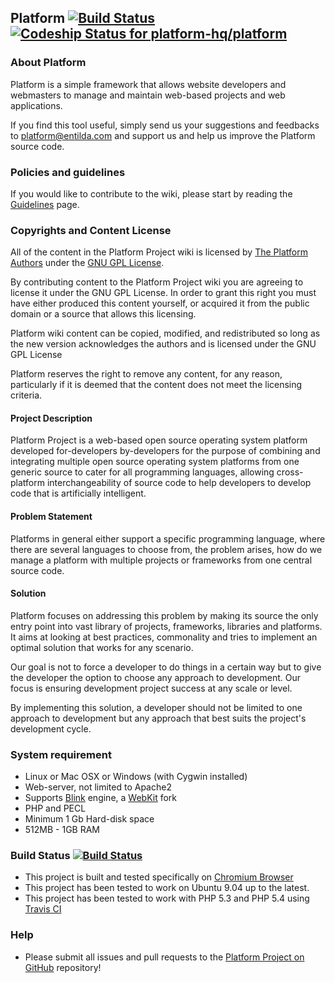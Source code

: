 ## Platform [![Build Status](https://travis-ci.com/platform-project/platform-project.png?branch=0.0)](https://travis-ci.com/platform-project/platform-project) [![Codeship Status for platform-hq/platform](https://app.codeship.com/projects/0aa591f0-f2dd-0135-e1c2-66b5dd16fd19/status?branch=0.0)](https://app.codeship.com/projects/272130)


### About Platform
Platform is a simple framework that allows website developers and webmasters to manage and maintain web-based projects and web applications.

If you find this tool useful, simply send us your suggestions and feedbacks to [platform@entilda.com](mailto:platform@entilda.com) and support us and help us improve the Platform source code.

### Policies and guidelines

If you would like to contribute to the wiki, please start by reading the [Guidelines](https://github.com/platform-project/platform-project/wiki/Guidelines) page.  

### Copyrights and Content License

All of the content in the Platform Project wiki is licensed by [The Platform Authors](http://platform.entilda.com/) under the [GNU GPL License](http://www.gnu.org/licenses/gpl.html).

By contributing content to the Platform Project wiki you are agreeing to license it under the GNU GPL License.  In order to grant this right you must have either produced this content yourself, or acquired it from the public domain or a source that allows this licensing.

Platform wiki content can be copied, modified, and redistributed so long as the new version acknowledges the authors and is licensed under the GNU GPL License

Platform reserves the right to remove any content, for any reason, particularly if it is deemed that the content does not meet the licensing criteria.

#### Project Description
Platform Project is a web-based open source operating system platform developed for-developers by-developers for the purpose of combining and integrating multiple open source operating system platforms from one generic source to cater for all programming languages, allowing cross-platform interchangeability of source code to help developers to develop code that is artificially intelligent.

#### Problem Statement
Platforms in general either support a specific programming language, where there are several languages to choose from, the problem arises, how do we manage a platform with multiple projects or frameworks from one central source code.

#### Solution
Platform focuses on addressing this problem by making its source the only entry point into vast library of projects, frameworks, libraries and platforms. It aims at looking at  best practices, commonality and tries to implement an optimal solution that works for any scenario. 

Our goal is not to force a developer to do things in a certain way but to give the developer the option to choose any approach to development. Our focus is ensuring development project success at any scale or level.

By implementing this solution, a developer should not be limited to one approach to development but any approach that best suits the project's development cycle.


### System requirement
 - Linux or Mac OSX or Windows (with Cygwin installed)
 - Web-server, not limited to Apache2
 - Supports [Blink](http://www.chromium.org/blink) engine, a [WebKit](http://www.webkit.org/) fork
 - PHP and PECL
 - Minimum 1 Gb Hard-disk space
 - 512MB - 1GB RAM

### Build Status [![Build Status](https://travis-ci.com/platform-project/platform-project.png?branch=0.0)](https://travis-ci.com/platform-project/platform-project)
- This project is built and tested specifically on [Chromium Browser](http://www.chromium.org)
- This project has been tested to work on Ubuntu 9.04 up to the latest.
- This project has been tested to work with PHP 5.3 and PHP 5.4 using [Travis CI](https://travis-ci.org/platform-project/platform-project)

### Help
- Please submit all issues and pull requests to the [Platform Project on GitHub](https://github.com/platform-project/platform-project/issues) repository!
